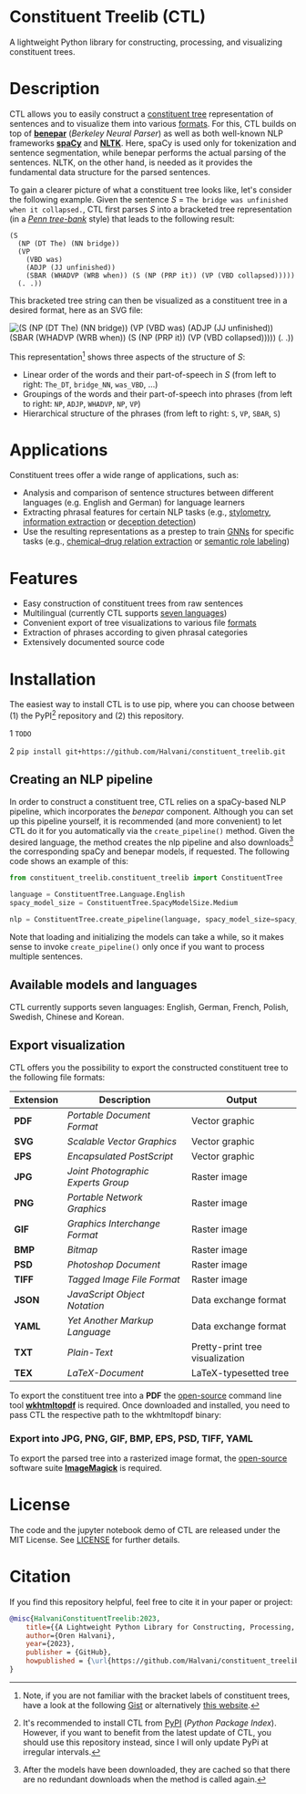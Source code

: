 # Constituent Treelib (CTL)
A lightweight Python library for constructing, processing, and visualizing constituent trees.


# Description
CTL allows you to easily construct a <a href="https://en.wikipedia.org/wiki/Constituent_(linguistics)">constituent tree</a> representation of sentences and to visualize them into various [formats](#Export_visualization). For this, CTL builds on top of <a href="https://github.com/nikitakit/self-attentive-parser">**benepar**</a> (*Berkeley Neural Parser*) as well as both well-known NLP frameworks <a href="https://spacy.io">**spaCy**</a> and <a href="https://github.com/nltk/nltk">**NLTK**</a>. Here, spaCy is used only for tokenization and sentence segmentation, while benepar performs the actual parsing of the sentences. NLTK, on the other hand, is needed as it provides the fundamental data structure for the parsed sentences. 

To gain a clearer picture of what a constituent tree looks like, let's consider the following example. Given the sentence *S* = ``The bridge was unfinished when it collapsed.``, CTL first parses *S* into a bracketed tree representation (in a <a href="https://catalog.ldc.upenn.edu/LDC99T42">*Penn tree-bank*</a> style) that leads to the following result:   
```
(S
  (NP (DT The) (NN bridge))
  (VP
    (VBD was)
    (ADJP (JJ unfinished))
    (SBAR (WHADVP (WRB when)) (S (NP (PRP it)) (VP (VBD collapsed)))))
  (. .))
```

This bracketed tree string can then be visualized as a constituent tree in a desired format, here as an SVG file:

![(S
  (NP (DT The) (NN bridge))
  (VP
    (VBD was)
    (ADJP (JJ unfinished))
    (SBAR (WHADVP (WRB when)) (S (NP (PRP it)) (VP (VBD collapsed)))))
  (. .))](assets/images/sample_tree.svg)

This representation[^1] shows three aspects of the structure of *S*: 
- Linear order of the words and their part-of-speech in *S* (from left to right: ``The_DT``, ``bridge_NN``, ``was_VBD``, ...)
- Groupings of the words and their part-of-speech into phrases (from left to right: ``NP``, ``ADJP``, ``WHADVP``, ``NP``, ``VP``)
- Hierarchical structure of the phrases (from left to right: ``S``, ``VP``, ``SBAR``, ``S``)



# Applications
Constituent trees offer a wide range of applications, such as:
- Analysis and comparison of sentence structures between different languages (e.g. English and German) for language learners
- Extracting phrasal features for certain NLP tasks (e.g., <a href="https://github.com/andreasvc/authident">stylometry</a>, <a href="https://ieeexplore.ieee.org/document/6693511">information extraction</a> or <a href="https://aclanthology.org/P12-2034">deception detection</a>)
- Use the resulting representations as a prestep to train <a href="https://distill.pub/2021/gnn-intro/">GNNs</a> for specific tasks (e.g., <a href="https://doi.org/10.1093/database/baac070">chemical–drug relation extraction</a> or <a href="https://aclanthology.org/2020.emnlp-main.322">semantic role labeling</a>)


# Features
- Easy construction of constituent trees from raw sentences
- Multilingual (currently CTL supports [seven languages](#Available_models_and_languages))
- Convenient export of tree visualizations to various file [formats](#Export_visualization)
- Extraction of phrases according to given phrasal categories
- Extensively documented source code


# Installation
The easiest way to install CTL is to use pip, where you can choose between (1) the PyPI[^2] repository and (2) this repository. 

1 ```TODO```

2 ```pip install git+https://github.com/Halvani/constituent_treelib.git ```



## Creating an NLP pipeline
In order to construct a constituent tree, CTL relies on a spaCy-based NLP pipeline, which incorporates the *benepar* component. Although you can set up this pipeline yourself, it is recommended (and more convenient) to let CTL do it for you automatically via the ``create_pipeline()`` method. Given the desired language, the method creates the nlp pipeline and also downloads[^3] the corresponding spaCy and benepar models, if requested. The following code shows an example of this: 
```python
from constituent_treelib.constituent_treelib import ConstituentTree

language = ConstituentTree.Language.English
spacy_model_size = ConstituentTree.SpacyModelSize.Medium

nlp = ConstituentTree.create_pipeline(language, spacy_model_size=spacy_model_size, download_models=True)
```

Note that loading and initializing the models can take a while, so it makes sense to invoke ``create_pipeline()`` only once if you want to process multiple sentences. 


<a name="Available_models_and_languages"></a>
## Available models and languages
CTL currently supports seven languages: English, German, French, Polish, Swedish, Chinese and Korean. 


<a name="Export_visualization"></a>
## Export visualization
CTL offers you the possibility to export the constructed constituent tree to the following file formats:

| Extension | Description | Output |
| --- | --- | --- |
| **PDF** | *Portable Document Format* | Vector graphic |
| **SVG** | *Scalable Vector Graphics* | Vector graphic |
| **EPS** | *Encapsulated PostScript* | Vector graphic |
| **JPG** | *Joint Photographic Experts Group* | Raster image |
| **PNG** | *Portable Network Graphics* | Raster image |
| **GIF** | *Graphics Interchange Format* | Raster image |
| **BMP** | *Bitmap* | Raster image |
| **PSD** | *Photoshop Document* | Raster image |
| **TIFF** | *Tagged Image File Format* | Raster image |
| **JSON** | *JavaScript Object Notation* | Data exchange format |
| **YAML** | *Yet Another Markup Language* | Data exchange format |
| **TXT** | *Plain-Text* | Pretty-print tree visualization |
| **TEX** | *LaTeX-Document* | LaTeX-typesetted tree |

To export the constituent tree into a **PDF** the <a href="https://github.com/wkhtmltopdf/wkhtmltopdf/blob/master/LICENSE">open-source</a> command line tool **<a href="https://wkhtmltopdf.org/downloads.html">wkhtmltopdf</a>** is required. Once downloaded and installed, you need to pass CTL the respective path to the wkhtmltopdf binary: 


 


### Export into JPG, PNG, GIF, BMP, EPS, PSD, TIFF, YAML
To export the parsed tree into a rasterized image format, the <a href="https://imagemagick.org/script/license.php">open-source</a> software suite 
**<a href="https://imagemagick.org/script/download.php#windows">ImageMagick</a>** is required. 



# License
The code and the jupyter notebook demo of CTL are released under the MIT License. See <a href="https://github.com/Halvani/constituent_treelib/blob/main/LICENSE">LICENSE</a> for further details.



# Citation
If you find this repository helpful, feel free to cite it in your paper or project: 
```bibtex
@misc{HalvaniConstituentTreelib:2023,
    title={{A Lightweight Python Library for Constructing, Processing, and Visualizing Constituent Trees}},
    author={Oren Halvani},
    year={2023},
    publisher = {GitHub},
    howpublished = {\url{https://github.com/Halvani/constituent_treelib}}
}
```

[^1]: Note, if you are not familiar with the bracket labels of constituent trees, 
have a look at the following <a href="https://gist.github.com/nlothian/9240750">Gist</a> 
or alternatively <a href="http://surdeanu.cs.arizona.edu/mihai/teaching/ista555-fall13/readings/PennTreebankConstituents.html">this website</a>. 

[^2]: It's recommended to install CTL from <a href="https://pypi.org">PyPI</a> (*Python Package Index*). However, if you want to benefit from the latest update of CTL, you should use this repository instead, since I will only update PyPi at irregular intervals. 

[^3]: After the models have been downloaded, they are cached so that there are no redundant downloads when the method is called again.